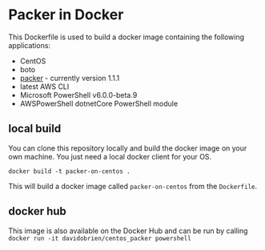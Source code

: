 # Packer in Docker

This Dockerfile is used to build a docker image containing the following applications:

* CentOS
* boto
* [packer](http://packer.io) - currently version 1.1.1
* latest AWS CLI
* Microsoft PowerShell v6.0.0-beta.9
* AWSPowerShell dotnetCore PowerShell module

## local build

You can clone this repository locally and build the docker image on your own machine. You just need a local docker client for your OS.

`docker build -t packer-on-centos .`

This will build a docker image called `packer-on-centos` from the `Dockerfile`.

## docker hub

This image is also available on the Docker Hub and can be run by calling
`docker run -it davidobrien/centos_packer powershell`